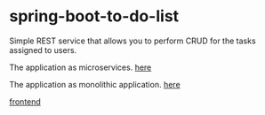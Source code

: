 # spring-boot-to-do-list

Simple REST service that allows you to perform CRUD for the tasks assigned to users. 

The application as microservices. [here](https://github.com/rogowski-piotr/spring-boot-to-do-list)

The application as monolithic application. [here](https://github.com/rogowski-piotr/spring-boot-to-do-list/tree/monolithic-app)

[frontend](https://github.com/rogowski-piotr/front-end-to-do-list)

